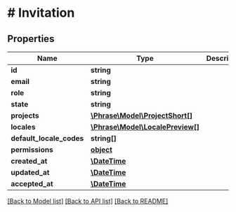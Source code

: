 # # Invitation

## Properties

Name | Type | Description | Notes
------------ | ------------- | ------------- | -------------
**id** | **string** |  | [optional] 
**email** | **string** |  | [optional] 
**role** | **string** |  | [optional] 
**state** | **string** |  | [optional] 
**projects** | [**\Phrase\Model\ProjectShort[]**](ProjectShort.md) |  | [optional] 
**locales** | [**\Phrase\Model\LocalePreview[]**](LocalePreview.md) |  | [optional] 
**default_locale_codes** | **string[]** |  | [optional] 
**permissions** | [**object**](.md) |  | [optional] 
**created_at** | [**\DateTime**](\DateTime.md) |  | [optional] 
**updated_at** | [**\DateTime**](\DateTime.md) |  | [optional] 
**accepted_at** | [**\DateTime**](\DateTime.md) |  | [optional] 

[[Back to Model list]](../../README.md#documentation-for-models) [[Back to API list]](../../README.md#documentation-for-api-endpoints) [[Back to README]](../../README.md)


